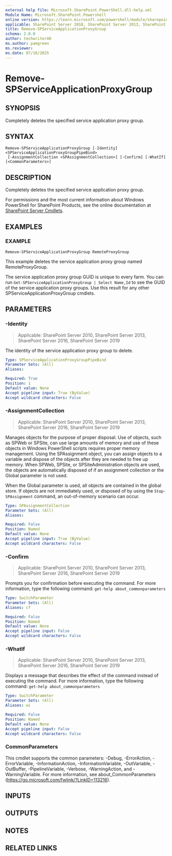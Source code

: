 ```yaml
---
external help file: Microsoft.SharePoint.PowerShell.dll-help.xml
Module Name: Microsoft.SharePoint.Powershell
online version: https://learn.microsoft.com/powershell/module/sharepoint-server/remove-spserviceapplicationproxygroup
applicable: SharePoint Server 2010, SharePoint Server 2013, SharePoint Server 2016, SharePoint Server 2019
title: Remove-SPServiceApplicationProxyGroup
schema: 2.0.0
author: techwriter40
ms.author: pamgreen
ms.reviewer:
ms.date: 07/16/2025
---
```


# Remove-SPServiceApplicationProxyGroup

## SYNOPSIS
Completely deletes the specified service application proxy group.

## SYNTAX

```
Remove-SPServiceApplicationProxyGroup [-Identity] <SPServiceApplicationProxyGroupPipeBind>
 [-AssignmentCollection <SPAssignmentCollection>] [-Confirm] [-WhatIf] [<CommonParameters>]
```

## DESCRIPTION
Completely deletes the specified service application proxy group.

For permissions and the most current information about Windows PowerShell for SharePoint Products, see the online documentation at [SharePoint Server Cmdlets](https://learn.microsoft.com/powershell/sharepoint/sharepoint-server/sharepoint-server-cmdlets).

## EXAMPLES

### EXAMPLE
```
Remove-SPServiceApplicationProxyGroup RemoteProxyGroup
```

This example deletes the service application proxy group named RemoteProxyGroup.

The service application proxy group GUID is unique to every farm.
You can run `Get-SPServiceApplicationProxyGroup | Select Name,Id` to see the GUID of the service application proxy groups.
Use this result for any other SPServiceApplicationProxyGroup cmdlets.

## PARAMETERS

### -Identity

> Applicable: SharePoint Server 2010, SharePoint Server 2013, SharePoint Server 2016, SharePoint Server 2019

The identity of the service application proxy group to delete.

```yaml
Type: SPServiceApplicationProxyGroupPipeBind
Parameter Sets: (All)
Aliases:

Required: True
Position: 1
Default value: None
Accept pipeline input: True (ByValue)
Accept wildcard characters: False
```

### -AssignmentCollection

> Applicable: SharePoint Server 2010, SharePoint Server 2013, SharePoint Server 2016, SharePoint Server 2019

Manages objects for the purpose of proper disposal.
Use of objects, such as SPWeb or SPSite, can use large amounts of memory and use of these objects in Windows PowerShell scripts requires proper memory management.
Using the SPAssignment object, you can assign objects to a variable and dispose of the objects after they are needed to free up memory.
When SPWeb, SPSite, or SPSiteAdministration objects are used, the objects are automatically disposed of if an assignment collection or the Global parameter is not used.

When the Global parameter is used, all objects are contained in the global store.
If objects are not immediately used, or disposed of by using the `Stop-SPAssignment` command, an out-of-memory scenario can occur.

```yaml
Type: SPAssignmentCollection
Parameter Sets: (All)
Aliases:

Required: False
Position: Named
Default value: None
Accept pipeline input: True (ByValue)
Accept wildcard characters: False
```

### -Confirm

> Applicable: SharePoint Server 2010, SharePoint Server 2013, SharePoint Server 2016, SharePoint Server 2019

Prompts you for confirmation before executing the command.
For more information, type the following command: `get-help about_commonparameters`

```yaml
Type: SwitchParameter
Parameter Sets: (All)
Aliases: cf

Required: False
Position: Named
Default value: None
Accept pipeline input: False
Accept wildcard characters: False
```

### -WhatIf

> Applicable: SharePoint Server 2010, SharePoint Server 2013, SharePoint Server 2016, SharePoint Server 2019

Displays a message that describes the effect of the command instead of executing the command.
For more information, type the following command: `get-help about_commonparameters`

```yaml
Type: SwitchParameter
Parameter Sets: (All)
Aliases: wi

Required: False
Position: Named
Default value: None
Accept pipeline input: False
Accept wildcard characters: False
```

### CommonParameters
This cmdlet supports the common parameters: -Debug, -ErrorAction, -ErrorVariable, -InformationAction, -InformationVariable, -OutVariable, -OutBuffer, -PipelineVariable, -Verbose, -WarningAction, and -WarningVariable. For more information, see about_CommonParameters (https://go.microsoft.com/fwlink/?LinkID=113216).

## INPUTS

## OUTPUTS

## NOTES

## RELATED LINKS

